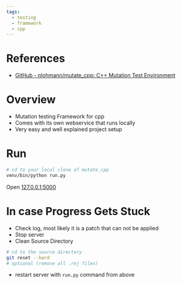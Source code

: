 ```yaml
---
tags:
  - testing
  - framework
  - cpp
---
```

# References

- [GitHub - nlohmann/mutate\_cpp: C++ Mutation Test Environment](https://github.com/nlohmann/mutate_cpp)

# Overview

- Mutation testing Framework for cpp
- Comes with its own webservice that runs locally
- Very easy and well explained project setup

# Run

```bash
# cd to your local clone of mutate_cpp 
venv/bin/python run.py
```

Open [127.0.0.1:5000](http://127.0.0.1:5000/)

# In case Progress Gets Stuck

- Check log, most likely it is a patch that can not be applied
- Stop server
- Clean Source Directory

```bash
# cd to the source directory
git reset --hard
# optional (remove all .rej files)
```

- restart server with `run.py` command from above
